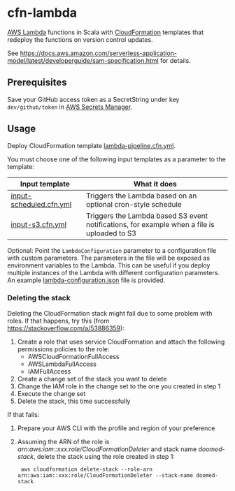 # cfn-lambda

[AWS Lambda](https://aws.amazon.com/lambda/) functions in Scala with 
[CloudFormation](https://aws.amazon.com/cloudformation/) templates that redeploy the functions on version control 
updates.

See https://docs.aws.amazon.com/serverless-application-model/latest/developerguide/sam-specification.html for details.

## Prerequisites

Save your GitHub access token as a SecretString under key `dev/github/token` in 
[AWS Secrets Manager](https://aws.amazon.com/secrets-manager/).

## Usage

Deploy CloudFormation template [lambda-pipeline.cfn.yml](lambda-pipeline.cfn.yml).

You must choose one of the following input templates as a parameter to the template:

| Input template | What it does
| -------------- | --------------
| [input-scheduled.cfn.yml](input-scheduled.cfn.yml) | Triggers the Lambda based on an optional cron-style schedule
| [input-s3.cfn.yml](input-s3.cfn.yml) | Triggers the Lambda based S3 event notifications, for example when a file is uploaded to S3

Optional: Point the `LambdaConfiguration` parameter to a configuration file with custom parameters. The parameters in 
the file will be exposed as environment variables to the Lambda. This can be useful if you deploy multiple instances of 
the Lambda with different configuration parameters. An example [lambda-configuration.json](lambda-configuration.json) 
file is provided.

### Deleting the stack

Deleting the CloudFormation stack might fail due to some problem with roles. If that happens, try 
this (from https://stackoverflow.com/a/53886359):

1. Create a role that uses service CloudFormation and attach the following permissions policies to 
 the role:
    - AWSCloudFormationFullAccess
    - AWSLambdaFullAccess
    - IAMFullAccess
1. Create a change set of the stack you want to delete
1. Change the IAM role in the change set to the one you created in step 1
1. Execute the change set
1. Delete the stack, this time successfully

If that fails:

1. Prepare your AWS CLI with the profile and region of your preference
1. Assuming the ARN of the role is *arn:aws:iam::xxx:role/CloudFormationDeleter* and stack name 
*doomed-stack*, delete the stack using the role created in step 1:

        aws cloudformation delete-stack --role-arn arn:aws:iam::xxx:role/CloudFormationDeleter --stack-name doomed-stack
